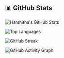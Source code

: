 ## 📊 GitHub Stats

![Harshitha's GitHub Stats](https://github-readme-stats.vercel.app/api?username=harshithaendreddy&show_icons=true&theme=tokyonight&hide=contribs)

![Top Languages](https://github-readme-stats.vercel.app/api/top-langs/?username=harshithaendreddy&layout=compact&theme=tokyonight)

![GitHub Streak](https://streak-stats.demolab.com/?user=harshithaendreddy&theme=tokyonight)

![GitHub Activity Graph](https://github-readme-activity-graph.cyclic.app/graph?username=harshithaendreddy&theme=tokyo-night)
